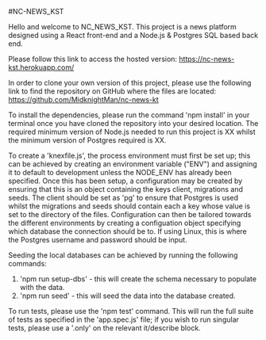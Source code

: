 #NC-NEWS_KST

Hello and welcome to NC_NEWS_KST. This project is a news platform designed using a React front-end and a Node.js & Postgres SQL based back end.

Please follow this link to access the hosted version: https://nc-news-kst.herokuapp.com/

In order to clone your own version of this project, please use the following link to find the repository on GitHub where the files are located: https://github.com/MidknightMan/nc-news-kt

To install the dependencies, please run the command 'npm install' in your terminal once you have cloned the repository into your desired location. The required minimum version of Node.js needed to run this project is XX whilst the minimum version of Postgres required is XX.

To create a 'knexfile.js', the process environment must first be set up; this can be achieved by creating an environment variable ("ENV") and assigning it to default to development unless the NODE_ENV has already been specified. Once this has been setup, a configuration may be created by ensuring that this is an object containing the keys client, migrations and seeds. The client should be set as 'pg' to ensure that Postgres is used whilst the migrations and seeds should contain each a key whose value is set to the directory of the files. Configuration can then be tailored towards the different environments by creating a configuation object specifying which database the connection should be to. If using Linux, this is where the Postgres username and password should be input.

Seeding the local databases can be achieved by running the following commands:

1. 'npm run setup-dbs' - this will create the schema necessary to populate with the data.
2. 'npm run seed' - this will seed the data into the database created.

To run tests, please use the 'npm test' command. This will run the full suite of tests as specified in the 'app.spec.js' file; if you wish to run singular tests, please use a '.only' on the relevant it/describe block.
